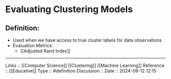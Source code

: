 # Evaluating Clustering Models

## Definition:

- Used when we have access to true cluster labels for data observations
- Evaluation Metrics:
	- [[Adjusted Rand Index]]
---
Links ::  [[Computer Science]] [[Clustering]] [[Machine Learning]]
Reference ::  [[Educative]]
Type :: #definition
Discussion ::
Date :: 2024-09-12 12:15